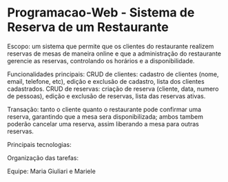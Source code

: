 # Programacao-Web - Sistema de Reserva de um Restaurante

Escopo: um sistema que permite que os clientes do restaurante realizem reservas de mesas de maneira online e que a administração do restaurante gerencie as reservas, controlando os horários e a disponibilidade. 

Funcionalidades principais:
CRUD de clientes: cadastro de clientes (nome, email, telefone, etc), edição e exclusão de cadastro, lista dos clientes cadastrados. 
CRUD de reservas: criação de reserva (cliente, data, numero de pessoas), edição e exclusão de reservas, lista das reservas ativas. 

Transação: tanto o cliente quanto o restaurante pode confirmar uma reserva, garantindo que a mesa sera disponibilizada; ambos tambem poderão cancelar uma reserva, assim liberando a mesa para outras reservas. 

Principais tecnologias: 

Organização das tarefas: 

Equipe: Maria Giuliari e Mariele
